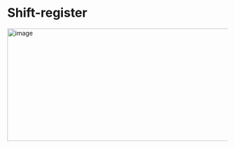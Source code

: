 # Shift-register
<img width="1065" height="258" alt="image" src="https://github.com/user-attachments/assets/8e6c1b07-7f96-4f25-bdd8-dfbc7224ee86" />
